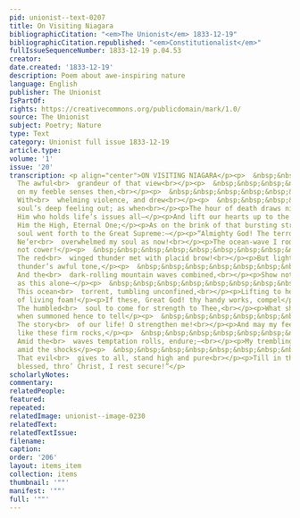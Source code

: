 ```yaml
---
pid: unionist--text-0207
title: On Visiting Niagara
bibliographicCitation: "<em>The Unionist</em> 1833-12-19"
bibliographicCitation.republished: "<em>Constitutionalist</em>"
fullIssueSequenceNumber: 1833-12-19 p.04.53
creator: 
date.created: '1833-12-19'
description: Poem about awe-inspiring nature
language: English
publisher: The Unionist
IsPartOf: 
rights: https://creativecommons.org/publicdomain/mark/1.0/
source: The Unionist
subject: Poetry; Nature
type: Text
category: Unionist full issue 1833-12-19
article.type: 
volume: '1'
issue: '20'
transcription: <p align="center">ON VISITING NIAGARA</p><p>  &nbsp;&nbsp;&nbsp;&nbsp;&nbsp;&nbsp;&nbsp;&nbsp;&nbsp;&nbsp;&nbsp;
  The awful<br>  grandeur of that view<br></p><p>  &nbsp;&nbsp;&nbsp;&nbsp;&nbsp;&nbsp;&nbsp;&nbsp;&nbsp;&nbsp;&nbsp;&nbsp;&nbsp;&nbsp;&nbsp;&nbsp;&nbsp;&nbsp;&nbsp;&nbsp;&nbsp;&nbsp;&nbsp;<br>  Burst
  on my feeble senses then,<br></p><p>  &nbsp;&nbsp;&nbsp;&nbsp;&nbsp;&nbsp;&nbsp;&nbsp;&nbsp;&nbsp;&nbsp;
  With<br>  whelming violence, and drew<br></p><p>  &nbsp;&nbsp;&nbsp;&nbsp;&nbsp;&nbsp;&nbsp;&nbsp;&nbsp;&nbsp;&nbsp;&nbsp;&nbsp;&nbsp;&nbsp;&nbsp;&nbsp;&nbsp;&nbsp;&nbsp;&nbsp;&nbsp;&nbsp;<br>  The
  soul’s deep feeling out; as when<br></p><p>The hour of death draws nigh, we call</p><p>On
  Him who holds life’s issues all—</p><p>And lift our hearts up to the throne</p><p>Of
  Him the High, Eternal One;</p><p>As on the brink of that bursting stream</p><p>My
  soul went forth to the Great Supreme:—</p><p>“Almighty God! The terrors of thy power</p><p>  &nbsp;&nbsp;&nbsp;&nbsp;&nbsp;&nbsp;&nbsp;&nbsp;&nbsp;&nbsp;&nbsp;
  Ne’er<br>  overwhelmed my soul as now!<br></p><p>The ocean-wave I rode, and did
  not cower!</p><p>  &nbsp;&nbsp;&nbsp;&nbsp;&nbsp;&nbsp;&nbsp;&nbsp;&nbsp;&nbsp;&nbsp;
  The red<br>  winged thunder met with placid brow!<br></p><p>But lightning’s glare—the
  thunder’s awful tone,</p><p>  &nbsp;&nbsp;&nbsp;&nbsp;&nbsp;&nbsp;&nbsp;&nbsp;&nbsp;&nbsp;&nbsp;
  And the<br>  dark-rolling mountain waves combined,<br></p><p>Show not thy majesty
  as this alone—</p><p>  &nbsp;&nbsp;&nbsp;&nbsp;&nbsp;&nbsp;&nbsp;&nbsp;&nbsp;&nbsp;&nbsp;
  This ocean<br>  torrent, tumbling unconfined,<br></p><p>Lifting to heaven its cloud
  of living foam!</p><p>If these, Great God! thy handy works, compel</p><p>  &nbsp;&nbsp;&nbsp;&nbsp;&nbsp;&nbsp;&nbsp;&nbsp;&nbsp;&nbsp;&nbsp;
  The humbled<br>  soul to come for strength to Thee,<br></p><p>What shall we need,
  when summoned hence to tell</p><p>  &nbsp;&nbsp;&nbsp;&nbsp;&nbsp;&nbsp;&nbsp;&nbsp;&nbsp;&nbsp;&nbsp;
  The story<br>  of our life! O strengthen me!<br></p><p>And may my feeble faith,
  like these firm rocks,</p><p>  &nbsp;&nbsp;&nbsp;&nbsp;&nbsp;&nbsp;&nbsp;&nbsp;&nbsp;&nbsp;&nbsp;
  Amid the<br>  waves temptation rolls, endure;—<br></p><p>My trembling virtue, strong
  amid the shocks</p><p>  &nbsp;&nbsp;&nbsp;&nbsp;&nbsp;&nbsp;&nbsp;&nbsp;&nbsp;&nbsp;&nbsp;
  That evil<br>  gives to all, stand high and pure<br></p><p>Till in thy presence,
  blessed, thro’ Christ, I rest secure!”</p>
scholarlyNotes: 
commentary: 
relatedPeople: 
featured: 
repeated: 
relatedImage: unionist--image-0230
relatedText: 
relatedTextIssue: 
filename: 
caption: 
order: '206'
layout: items_item
collection: items
thumbnail: '""'
manifest: '""'
full: '""'
---
```

